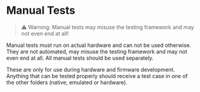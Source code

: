 # Manual Tests

> &#x26a0;&#xfe0f; Warning: Manual tests may misuse the testing framework and may not even end at all!

Manual tests must run on actual hardware and can not be used otherwise.
They are not automated, may misuse the testing framework and may not even end at all.
All manual tests should be used separately.

These are only for use during hardware and firmware development.
Anything that can be tested properly should receive a test case in one of the other folders (native, emulated or hardware).
